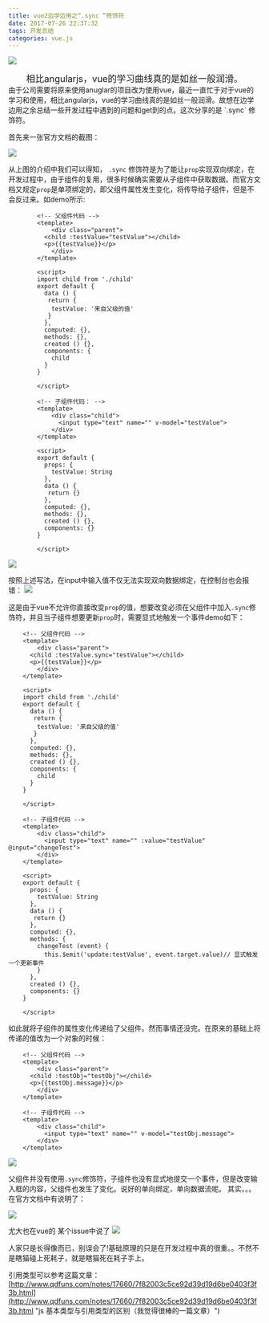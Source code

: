 ```yaml
---
title: vue2边学边用之“.sync ”修饰符
date: 2017-07-26 22:37:32
tags: 开发总结
categories: vue.js
---
```

![](http://oq6xfel71.bkt.clouddn.com/17-7-29/36373046.jpg)
<center> <font size=4>相比angularjs，vue的学习曲线真的是如丝一般润滑。</font></center >
<!-- more -->
由于公司需要将原来使用anuglar的项目改为使用vue，最近一直忙于对于vue的学习和使用，相比angularjs，vue的学习曲线真的是如丝一般润滑。故想在边学边用之余总结一些开发过程中遇到的问题和get到的点。这次分享的是 `.sync` 修饰符。

首先来一张官方文档的截图：

![](http://oq6xfel71.bkt.clouddn.com/17-7-26/8384530.jpg)

从上图的介绍中我们可以得知， `.sync` 修饰符是为了能让`prop`实现双向绑定，在开发过程中，由于组件的复用，很多时候确实需要从子组件中获取数据。而官方文档又规定`prop`是单项绑定的，即父组件属性发生变化，将传导给子组件，但是不会反过来。如demo所示:


```
		<!-- 父组件代码 -->
		<template>
			<div class="parent">
		  <child :testValue="testValue"></child>
		  <p>{{testValue}}</p>
			</div>
		</template>
		
		<script>
		import child from './child'
		export default {
		  data () {
		   return {
		    testValue: '来自父级的值'
		   }
		  },
		  computed: {},
		  methods: {},
		  created () {},
		  components: {
		    child
		  }
		}
		
		</script>
```


```	
		<!-- 子组件代码： -->
		<template>
			<div class="child">
		      <input type="text" name="" v-model="testValue">
			</div>
		</template>
	
		<script>
		export default {
		  props: {
		    testValue: String
		  },
		  data () {
		   return {}
		  },
		  computed: {},
		  methods: {},
		  created () {},
		  components: {}
		}

		</script>
```
![](http://oq6xfel71.bkt.clouddn.com/17-7-26/93780721.jpg)

按照上述写法，在input中输入值不仅无法实现双向数据绑定，在控制台也会报错：
![](http://oq6xfel71.bkt.clouddn.com/17-7-26/97334337.jpg)

这是由于vue不允许你直接改变`prop`的值，想要改变必须在父组件中加入`.sync`修饰符，并且当子组件想要更新`prop`时，需要显式地触发一个事件demo如下：

```
	<!-- 父组件代码 -->
	<template>
		<div class="parent">
	  <child :testValue.sync="testValue"></child>
	  <p>{{testValue}}</p>
		</div>
	</template>
	
	<script>
	import child from './child'
	export default {
	  data () {
	   return {
	    testValue: '来自父级的值'
	   }
	  },
	  computed: {},
	  methods: {},
	  created () {},
	  components: {
	    child
	  }
	}
	
	</script>
```
```
	<!-- 子组件代码 -->
	<template>
		<div class="child">
	      <input type="text" name="" :value="testValue" @input="changeTest">
		</div>
	</template>
	
	<script>
	export default {
	  props: {
	    testValue: String
	  },
	  data () {
	   return {}
	  },
	  computed: {},
	  methods: {
	    changeTest (event) {
	      this.$emit('update:testValue', event.target.value)// 显式触发一个更新事件
	    }
	  },
	  created () {},
	  components: {}
	}
	
	</script>
```
如此就将子组件的属性变化传递给了父组件。然而事情还没完。在原来的基础上将传递的值改为一个对象的时候：


```
	<!-- 父组件代码 -->
	<template>
		<div class="parent">
	  <child :testObj="testObj"></child>
	  <p>{{testObj.message}}</p>
		</div>
	</template>
```


```
	<!-- 子组件代码 -->
	<template>
		<div class="child">
	      <input type="text" name="" v-model="testObj.message">
		</div>
	</template>
```
![](http://oq6xfel71.bkt.clouddn.com/17-7-26/48945219.jpg)

父组件并没有使用`.sync`修饰符，子组件也没有显式地提交一个事件，但是改变输入框的内容，父组件也发生了变化。说好的单向绑定，单向数据流呢。
其实。。。在官方文档中有说明了：

![](http://oq6xfel71.bkt.clouddn.com/17-7-26/16448338.jpg)

尤大也在vue的	某个issue中说了
![](http://oq6xfel71.bkt.clouddn.com/17-7-26/89066167.jpg)

人家只是长得像而已，别误会了!基础原理的只是在开发过程中真的很重。。不然不是瞎猫碰上死耗子，就是瞎猫死在耗子手上。

引用类型可以参考这篇文章：
[http://www.qdfuns.com/notes/17660/7f82003c5ce92d39d19d6be0403f3f3b.html](http://www.qdfuns.com/notes/17660/7f82003c5ce92d39d19d6be0403f3f3b.html "js 基本类型与引用类型的区别（我觉得很棒的一篇文章）")
